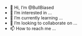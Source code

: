 - 👋 Hi, I’m @BullBiased
- 👀 I’m interested in ...
- 🌱 I’m currently learning ...
- 💞️ I’m looking to collaborate on ...
- 📫 How to reach me ...

<!---
BullBiased/BullBiased is a ✨ special ✨ repository because its `README.md` (this file) appears on your GitHub profile.
You can click the Preview link to take a look at your changes.
--->
